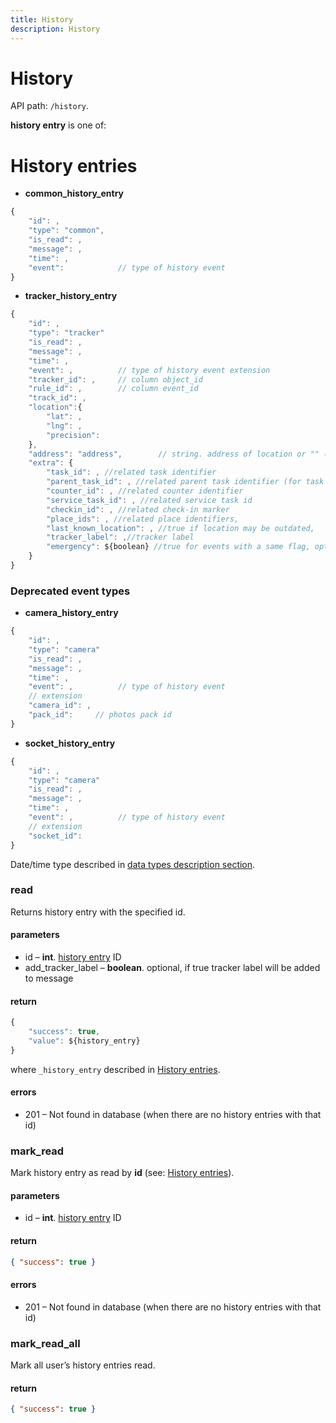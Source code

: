 ```yaml
---
title: History
description: History
---
```


# History

API path: `/history`.

**history entry** is one of:

# History entries

*   **common\_history\_entry**
```js
{
    "id": ,
    "type": "common",
    "is_read": ,
    "message": ,
    "time": ,
    "event":            // type of history event
}
```    

*   **tracker\_history\_entry**

```js
{
    "id": ,
    "type": "tracker"
    "is_read": ,
    "message": ,
    "time": ,
    "event": ,          // type of history event extension
    "tracker_id": ,     // column object_id
    "rule_id": ,        // column event_id 
    "track_id": ,
    "location":{ 
        "lat": ,
        "lng": ,
        "precision": 
    },
    "address": "address",        // string. address of location or "" (empty string)
    "extra": {
        "task_id": , //related task identifier 
        "parent_task_id": , //related parent task identifier (for task checkpoint related history entries)
        "counter_id": , //related counter identifier
        "service_task_id": , //related service task id
        "checkin_id": , //related check-in marker
        "place_ids": , //related place identifiers,
        "last_known_location": , //true if location may be outdated,
        "tracker_label": ,//tracker label
        "emergency": ${boolean} //true for events with a same flag, optional
    }
}
```


### Deprecated event types

*   **camera\_history\_entry**
```js
{
    "id": ,
    "type": "camera"
    "is_read": ,
    "message": ,
    "time": ,
    "event": ,          // type of history event
    // extension
    "camera_id": ,
    "pack_id":     // photos pack id
}
```

*   **socket\_history\_entry**

```js
{
    "id": ,
    "type": "camera"
    "is_read": ,
    "message": ,
    "time": ,
    "event": ,          // type of history event
    // extension
    "socket_id":
}
```


Date/time type described in [data types description section](../../../getting-started.md#data-types).


### read

Returns history entry with the specified id.

#### parameters

*   id – **int**. [history entry](#history-entries) ID
*   add\_tracker\_label – **boolean**. optional, if true tracker label will be added to message

#### return

```js
{
    "success": true,
    "value": ${history_entry}
}
```

where `_history_entry` described in [History entries](#history-entries).

#### errors

*   201 – Not found in database (when there are no history entries with that id)



### mark_read

Mark history entry as read by **id** (see: [History entries](#history-entries)).

#### parameters

*   id – **int**. [history entry](#history-entries) ID

#### return

```json
{ "success": true }
```

#### errors

*   201 – Not found in database (when there are no history entries with that id)




### mark_read_all

Mark all user’s history entries read.

#### return

```json
{ "success": true }
```
    
